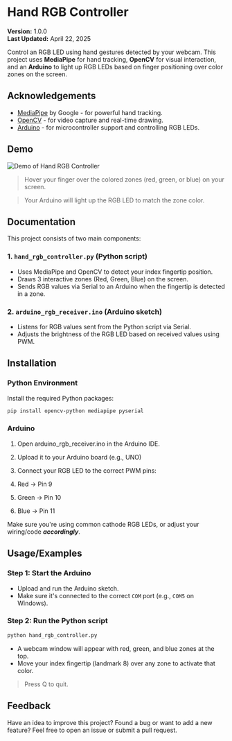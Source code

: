 # Hand RGB Controller

**Version:** 1.0.0  
**Last Updated:** April 22, 2025

Control an RGB LED using hand gestures detected by your webcam. 
This project uses **MediaPipe** for hand tracking, **OpenCV** for visual interaction, and an **Arduino** to light up RGB LEDs based on finger positioning over color zones on the screen.
## Acknowledgements

- [MediaPipe](https://ai.google.dev/edge/mediapipe/solutions/guide) by Google - for powerful hand tracking.
- [OpenCV](https://opencv.org/about/) - for video capture and real-time drawing.
- [Arduino](https://docs.arduino.cc/learn/starting-guide/whats-arduino/) - for microcontroller support and controlling RGB LEDs.

## Demo

![Demo of Hand RGB Controller](demo.gif)

> Hover your finger over the colored zones (red, green, or blue) on your screen.

> Your Arduino will light up the RGB LED to match the zone color.
## Documentation

This project consists of two main components:

### 1. `hand_rgb_controller.py` (Python script)

- Uses MediaPipe and OpenCV to detect your index fingertip position.
- Draws 3 interactive zones (Red, Green, Blue) on the screen.
- Sends RGB values via Serial to an Arduino when the fingertip is detected in a zone.

### 2. `arduino_rgb_receiver.ino` (Arduino sketch)

- Listens for RGB values sent from the Python script via Serial.
- Adjusts the brightness of the RGB LED based on received values using PWM.
## Installation

### Python Environment

Install the required Python packages:

```bash
pip install opencv-python mediapipe pyserial
```

### Arduino

1. Open arduino_rgb_receiver.ino in the Arduino IDE.

2. Upload it to your Arduino board (e.g., UNO)

3. Connect your RGB LED to the correct PWM pins:

4. Red → Pin 9

5. Green → Pin 10

6. Blue → Pin 11

Make sure you're using common cathode RGB LEDs, or adjust your wiring/code ***accordingly***.
## Usage/Examples

### Step 1: Start the Arduino
- Upload and run the Arduino sketch.
- Make sure it's connected to the correct `COM` port (e.g., `COM5` on Windows).

### Step 2: Run the Python script
```bash
python hand_rgb_controller.py
```
- A webcam window will appear with red, green, and blue zones at the top.
- Move your index fingertip (landmark 8) over any zone to activate that color.

> Press Q to quit.
## Feedback

Have an idea to improve this project?
Found a bug or want to add a new feature?
Feel free to open an issue or submit a pull request.

